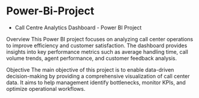 # Power-Bi-Project
 *   Call Centre Analytics Dashboard  - Power BI Project


Overview
This Power BI project focuses on analyzing call center operations to improve efficiency and customer satisfaction. The dashboard provides insights into key performance metrics such as average handling time, call volume trends, agent performance, and customer feedback analysis.

Objective
The main objective of this project is to enable data-driven decision-making by providing a comprehensive visualization of call center data. It aims to help management identify bottlenecks, monitor KPIs, and optimize operational workflows.

